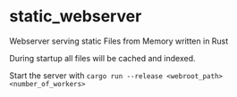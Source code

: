 # static_webserver
Webserver serving static Files from Memory written in Rust

During startup all files will be cached and indexed.

Start the server with `cargo run --release <webroot_path> <number_of_workers>`
